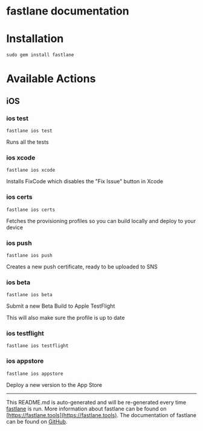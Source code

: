 fastlane documentation
================
# Installation
```
sudo gem install fastlane
```
# Available Actions
## iOS
### ios test
```
fastlane ios test
```
Runs all the tests
### ios xcode
```
fastlane ios xcode
```
Installs FixCode which disables the "Fix Issue" button in Xcode
### ios certs
```
fastlane ios certs
```
Fetches the provisioning profiles so you can build locally and deploy to your device
### ios push
```
fastlane ios push
```
Creates a new push certificate, ready to be uploaded to SNS
### ios beta
```
fastlane ios beta
```
Submit a new Beta Build to Apple TestFlight

This will also make sure the profile is up to date
### ios testflight
```
fastlane ios testflight
```

### ios appstore
```
fastlane ios appstore
```
Deploy a new version to the App Store

----

This README.md is auto-generated and will be re-generated every time [fastlane](https://fastlane.tools) is run.
More information about fastlane can be found on [https://fastlane.tools](https://fastlane.tools).
The documentation of fastlane can be found on [GitHub](https://github.com/fastlane/fastlane/tree/master/fastlane).